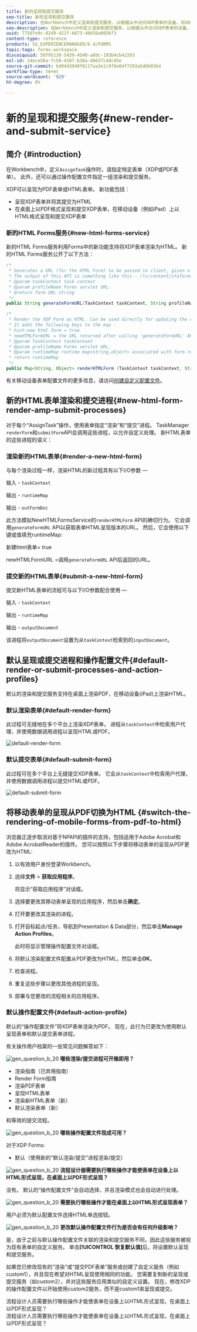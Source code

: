```yaml
---
title: 新的呈现和提交服务
seo-title: 新的呈现和提交服务
description: 在Workbench中定义渲染和提交服务，以根据从中访问XDP表单的设备，将XDP表单渲染为HTML或PDF。
seo-description: 在Workbench中定义渲染和提交服务，以根据从中访问XDP表单的设备，将XDP表单渲染为HTML或PDF。
uuid: 7756fe9c-02d9-421f-b873-40d38a0656f3
content-type: reference
products: SG_EXPERIENCEMANAGER/6.4/FORMS
topic-tags: forms-workspace
discoiquuid: 58f95138-5439-4540-a8dc-193b4cb42203
exl-id: 24ece56a-fc59-410f-b38a-46637c4dc45e
source-git-commit: bd94d3949f0117aa3e1c9f0e84f7293a5d6b03b4
workflow-type: tm+mt
source-wordcount: '929'
ht-degree: 0%

---
```


# 新的呈现和提交服务{#new-render-and-submit-service}

## 简介 {#introduction}

在Workbench中，定义`AssignTask`操作时，请指定特定表单（XDP或PDF表单）。 此外，还可以通过操作配置文件指定一组渲染和提交服务。

XDP可以呈现为PDF表单或HTML表单。 新功能包括：

* 呈现XDP表单并将其提交为HTML
* 在桌面上以PDF格式呈现和提交XDP表单，在移动设备（例如iPad）上以HTML格式呈现和提交XDP表单

### 新的HTML Forms服务{#new-html-forms-service}

新的HTML Forms服务利用Forms中的新功能支持将XDP表单渲染为HTML。 新的HTML Forms服务公开了以下方法：

```java
/*
 * Generates a URL (for the HTML Form) to be passed to client, given a TaskContext. 
 * The output of this API is something like this - /lc/content/xfaforms/profiles/default.ws.html?ContentRoot=repository://Applications/MyApplication/MyFolder&template=MyForm.xdp
 * @param taskContext task context
 * @param profileName Forms servlet URL.
 * @return form URL string
 */
public String generateFormURL(TaskContext taskContext, String profileName);

/*
 * Render the XDP Form as HTML. Can be used directly for updating the runtimeMap in render.
 * It adds the following keys to the map - 
 * hint:new html form = true
 * newHTMLFormURL = the URL returned after calling 'generateFormURL' API.
 * @param TaskContext taskContext
 * @param profileName Forms servlet URL.
 * @param runtimeMap runtime map<string,object> associated with form rendering.
 * return runtimeMap
 */
public Map<String, Object> renderHTMLForm (TaskContext taskContext, String profileName, Map<String,Object> runtimeMap);
```

有关移动设备表单配置文件的更多信息，请访问[创建自定义配置文件](/help/forms/using/custom-profile.md)。

## 新的HTML表单渲染和提交进程{#new-html-form-render-amp-submit-processes}

对于每个“AssignTask”操作，使用表单指定“渲染”和“提交”进程。 TaskManager `renderForm`和`submitForm`API会调用这些进程，以允许自定义处理。 新HTML表单的这些进程的语义：

### 渲染新的HTML表单{#render-a-new-html-form}

与每个渲染过程一样，渲染HTML的新过程具有以下I/O参数 — 

输入 - `taskContext`

输出 - `runtimeMap`

输出 - `outFormDoc`

此方法模拟NewHTMLFormsService的`renderHTMLForm` API的确切行为。 它会调用`generateFormURL` API以获取表单HTML呈现版本的URL。 然后，它会使用以下键或值填充runtimeMap:

新建html表单= true

newHTMLFormURL =调用`generateFormURL` API后返回的URL。

### 提交新的HTML表单{#submit-a-new-html-form}

提交新HTML表单的流程可与以下I/O参数配合使用 — 

输入 - `taskContext`

输出 - `runtimeMap`

输出 - `outputDocument`

该进程将`outputDocument`设置为从`taskContext`检索到的`inputDocument`。

## 默认呈现或提交进程和操作配置文件{#default-render-or-submit-processes-and-action-profiles}

默认的渲染和提交服务支持在桌面上渲染PDF，在移动设备(iPad)上渲染HTML。

### 默认渲染表单{#default-render-form}

此过程可无缝地在多个平台上渲染XDP表单。 进程从`taskContext`中检索用户代理，并使用数据调用进程以呈现HTML或PDF。

![default-render-form](assets/default-render-form.png)

### 默认提交表单{#default-submit-form}

此过程可在多个平台上无缝提交XDP表单。 它会从`taskContext`中检索用户代理，并使用数据调用进程以提交HTML或PDF。

![default-submit-form](assets/default-submit-form.png)

## 将移动表单的呈现从PDF切换为HTML {#switch-the-rendering-of-mobile-forms-from-pdf-to-html}

浏览器正逐步取消对基于NPAPI的插件的支持，包括适用于Adobe Acrobat和Adobe AcrobatReader的插件。 您可以按照以下步骤将移动表单的呈现从PDF更改为HTML:

1. 以有效用户身份登录Workbench。
1. 选择&#x200B;**文件** > **获取应用程序**。

   将显示“获取应用程序”对话框。

1. 选择要更改其移动表单呈现的应用程序，然后单击&#x200B;**确定**。
1. 打开要更改其渲染的进程。
1. 打开目标起点/任务，导航到Presentation &amp; Data部分，然后单击&#x200B;**Manage Action Profiles**。

   此时将显示管理操作配置文件对话框。
1. 将默认渲染配置文件配置从PDF更改为HTML，然后单击&#x200B;**OK**。
1. 检查进程。
1. 重复这些步骤以更改其他进程的呈现。
1. 部署与您更改的流程相关的应用程序。

### 默认操作配置文件{#default-action-profile}

默认的“操作配置文件”将XDP表单渲染为PDF。 现在，此行为已更改为使用默认呈现表单和默认提交表单进程。

有关操作用户档案的一些常见问题解答如下：

![gen_question_b_20](assets/gen_question_b_20.png) **哪些渲染/提交进程可开箱即用？**

* 渲染指南（已弃用指南）
* Render Form指南
* 渲染PDF表单
* 呈现HTML表单
* 渲染新HTML表单（新）
* 默认渲染表单（新）

和等效的提交流程。

![gen_question_b_20](assets/gen_question_b_20.png) **哪些操作配置文件现成可用？**

对于XDP Forms:

* 默认（使用新的“默认渲染/提交”进程渲染/提交）

![gen_question_b_20](assets/gen_question_b_20.png) **流程设计器需要执行哪些操作才能使表单在设备上以HTML形式呈现，在桌面上以PDF形式呈现？**

没有。 默认的“操作配置文件”会自动选择，并且渲染模式也会自动进行处理。

![gen_question_b_20](assets/gen_question_b_20.png) **需要执行哪些操作才能在桌面上以HTML形式呈现表单？**

用户必须为默认配置文件选择HTML单选按钮。

![gen_question_b_20](assets/gen_question_b_20.png) **更改默认操作配置文件行为是否会有任何升级影响？**

是，由于之前与默认操作配置文件关联的渲染和提交服务不同，因此这些服务被视为现有表单的自定义服务。 单击&#x200B;**[!UICONTROL 恢复默认值]**&#x200B;后，将设置默认呈现和提交服务。

如果您已修改现有的“渲染”或“提交PDF表单”服务或创建了自定义服务（例如custom1），并且现在希望对HTML呈现使用相同的功能。 您需要复制新的呈现或提交服务（如custom2），并对这些服务应用类似的自定义设置。 现在，修改XDP的操作配置文件以开始使用custom2服务，而不是custom1来呈现或提交。

流程设计人员需要执行哪些操作才能使表单在设备上以HTML形式呈现，在桌面上以PDF形式呈现？\
流程设计人员需要执行哪些操作才能使表单在设备上以HTML形式呈现，在桌面上以PDF形式呈现？
